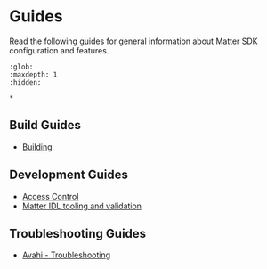 # Guides

Read the following guides for general information about Matter SDK configuration
and features.

```{toctree}
:glob:
:maxdepth: 1
:hidden:

*
```

## Build Guides

-   [Building](./BUILDING.md)

## Development Guides

-   [Access Control](./access-control-guide.md)
-   [Matter IDL tooling and validation](./matter_idl_tooling.md)

## Troubleshooting Guides

-   [Avahi - Troubleshooting](./troubleshooting_avahi.md)
